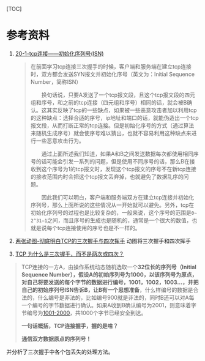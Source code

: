 [TOC]





# 参考资料

1. [20-1-tcp连接——初始化序列号(ISN)](<https://blog.csdn.net/qq_35733751/article/details/80552037>)

   > 在前面学习tcp连接三次握手的时候，客户端和服务端在建立tcp连接时，双方都会发送SYN报文并初始化序号（英文为：Initial Sequence Number，简称ISN）
   >
   >   换句话说，只要A发送了一个tcp报文段，且这个tcp报文段的四元组和序号，和之前的tcp连接（四元组和序号）相同的话，就会被B确认。这其实反映了tcp的一些缺点，如果被一些恶意攻击者加以利用tcp的这种缺点：选择合适的序号，ip地址和端口的话，就能伪造出一个tcp报文段，从而打断正常的tcp连接。但是初始化序号的方式（通过算法来随机生成序号）就会使序号难以猜出，也就不容易利用这种缺点来进行一些恶意攻击行为。
   >
   >   通过上面所述我们知道，如果A和B之间发送数据每次都使用相同序号的话可能会引发一系列的问题，但是使用不同序号的话，那么B在接收到这个序号为1的tcp报文时，发现这个tcp报文的序号不在新tcp连接的接收范围内时会把这个tcp报文丢弃掉，也就避免了数据乱序的问题。
   >
   >   因此我们可以明白，客户端和服务端双方在建立tcp连接并初始化序列号，那么上面所说的这些情况从一开始就可以避免。另外，tcp在初始化序列号的过程也是比较复杂的，一般来说，这个序号的范围是`0~ 2^31−1`之间，而且序号的生成也是随机的，通常是一个很大的数值，也就是说每个tcp连接使用的序号也是不一样的。

   

2. [两张动图-彻底明白TCP的三次握手与四次挥手](<https://blog.csdn.net/qzcsu/article/details/72861891>)  动图将三次握手和四次挥手

3. [TCP 为什么是三次握手，而不是两次或四次？](<https://www.zhihu.com/question/24853633>)

> TCP连接的一方A，由操作系统动态随机选取一个**32位长的序列号（Initial Sequence Number），**假设A的初始序列号为1000，以该序列号为原点，对自己将要发送的每个字节的数据进行编号，1001，1002，1003…，并把自己的初始序列号ISN告诉B，让**B有一个思想准备**，什么样编号的数据是合法的，什么编号是非法的，比如编号900就是非法的，同时B还可以对A每一个编号的字节数据进行确认。如果A收到B确认编号为2001，则意味着字节编号为[1001-2000](tel:1001-2000)，共1000个字节已经安全到达。
>
> **一句话概括，TCP连接握手，握的是啥？**
>
> **通信双方数据原点的序列号！**

并分析了三次握手中各个包丢失的处理方法。

